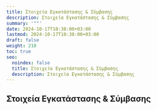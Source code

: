 ```yaml
---
title: Στοιχεία Εγκατάστασης & Σύμβασης
description: Στοιχεία Εγκατάστασης & Σύμβασης
summary: '""'
date: 2024-10-17T10:38:00+03:00
lastmod: 2024-10-17T10:38:00+03:00
draft: false
weight: 210
toc: true
seo:
  noindex: false
  title: Στοιχεία Εγκατάστασης & Σύμβασης
  description: Στοιχεία Εγκατάστασης & Σύμβασης
---
```

## Στοιχεία Εγκατάστασης & Σύμβασης
